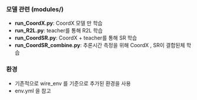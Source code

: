 
### 모델 관련 (modules/)

- **run_CoordX.py**: CoordX 모델 만 학습
- **run_R2L.py**: teacher를 통해 R2L 학습
- **run_CoordSR.py**: CoordX + teacher를 통해 SR 학습
- **run_CoordSR_combine.py**: 추론시간 측정을 위해 CoordX , SR이 결합된체 학습

### 환경
- 기존적으로 wire_env 를 기준으로 추가된 환경을 사용
- env.yml 을 참고
